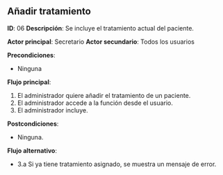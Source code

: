 ## Añadir tratamiento
**ID**: 06
**Descripción**: Se incluye el tratamiento actual del paciente.

**Actor principal**: Secretario
**Actor secundario**: Todos los usuarios

**Precondiciones**:
* Ninguna

**Flujo principal**:
1. El administrador quiere añadir el tratamiento de un paciente.
1. El administrador accede a la función desde el usuario.
1. El administrador incluye.

**Postcondiciones**: 
* Ninguna.

**Flujo alternativo**:
* 3.a Si ya tiene tratamiento asignado, se muestra un mensaje de error.
